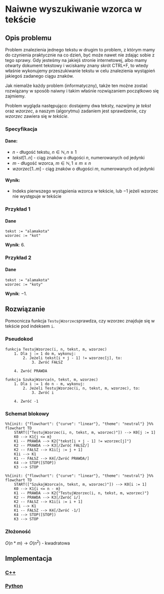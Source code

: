 # Naiwne wyszukiwanie wzorca w tekście

## Opis problemu

Problem znalezienia jednego tekstu w drugim to problem, z którym mamy do czynienia praktycznie na co dzień, być może nawet nie zdając sobie z tego sprawy. Gdy jesteśmy na jakiejś stronie internetowej, albo mamy otwarty dokument tekstowy i wciskamy znany skrót CTRL+F, to wtedy właśnie wykonujemy przeszukiwanie tekstu w celu znalezienia wystąpień jakiegoś zadanego ciągu znaków.

Jak niemalże każdy problem (informatyczny), także ten możne zostać rozwiązany w sposób naiwny i takim właśnie rozwiązaniem początkowo się zajmiemy.

Problem wygląda następująco: dostajemy dwa teksty, nazwijmy je _tekst_ oraz _wzorzec_, a naszym (algorytmu) zadaniem jest sprawdzenie, czy _wzorzec_ zawiera się w _tekście_.&#x20;

### Specyfikacja

#### Dane:

* $n$ - długość tekstu, $n\in\mathbb{N}, n\geq1$&#x20;
* $tekst[1..n]$ - ciąg znaków o długości $n$, numerowanych od jedynki&#x20;
* $m$ - długość wzorca,  $m\in\mathbb{N}, 1\leq m\leq n$
* $wzorzec[1..m]$ - ciąg znaków o długości $m$, numerowanych od jedynki&#x20;

#### Wynik:

* Indeks pierwszego wystąpienia wzorca w tekście, lub $-1$ jeżeli wzorzec nie występuje w tekście

### Przykład 1

#### Dane

```
tekst := "alamakota"
wzorzec := "kot"
```

**Wynik**: $6$.

### Przykład 2

#### Dane

```
tekst := "alamakota"
wzorzec := "koty"
```

**Wynik**: $-1$.

## Rozwiązanie

Pomocnicza funkcja `TestujWzorzec`sprawdza, czy wzorzec znajduje się w tekście pod indeksem `i`.

### Pseudokod

```
funkcja TestujWzorzec(i, n, tekst, m, wzorzec)
    1. Dla j := 1 do m, wykonuj:
        2. Jeżeli tekst[i + j - 1] != wzorzec[j], to:
            3. Zwróć FAŁSZ
        
    4. Zwróć PRAWDA
```

```
funkcja SzukajWzorca(n, tekst, m, wzorzec)
    1. Dla i := 1 do n - m, wykonuj:
        2. Jeżeli TestujWzorzec(i, n, tekst, m, wzorzec), to:
            3. Zwróć i
        
    4. Zwróć -1
```

### Schemat blokowy

```mermaid
%%{init: {"flowchart": {"curve": "linear"}, "theme": "neutral"} }%%
flowchart TD
    START(["TestujWzorzec(i, n, tekst, m, wzorzec)"]) --> K0[j := 1]
    K0 --> K1{j <= m}
    K1 -- PRAWDA --> K2{"tekst[i + j - 1] != wzorzec[j]"}
    K2 -- PRAWDA --> K3[/Zwróć FAŁSZ/]
    K2 -- FAŁSZ --> K1i[j := j + 1]
    K1i --> K1
    K1 -- FAŁSZ --> K4[/Zwróć PRAWDA/]
    K4 --> STOP([STOP])
    K3 --> STOP
```

```mermaid
%%{init: {"flowchart": {"curve": "linear"}, "theme": "neutral"} }%%
flowchart TD
    START(["SzukajWzorca(n, tekst, m, wzorzec)"]) --> K0[i := 1]
    K0 --> K1{i <= n - m}
    K1 -- PRAWDA --> K2{"TestujWzorzec(i, n, tekst, m, wzorzec)"}
    K2 -- PRAWDA --> K3[/Zwróć i/]
    K2 -- FAŁSZ --> K1i[i := i + 1]
    K1i --> K1
    K1 -- FAŁSZ --> K4[/Zwróć -1/]
    K4 --> STOP([STOP])
    K3 --> STOP
```

### Złożoność

$O(n*m)\to O(n^2)$ - kwadratowa

## Implementacja

### [C++](../../programming/c++/algorithms/text/naive-substring-search.md)

### [Python](../../programming/python/algorithms/text/naive-substring-search.md)
